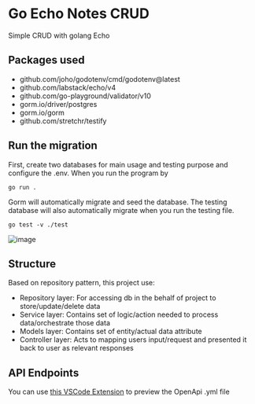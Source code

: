 # Go Echo Notes CRUD
Simple CRUD with golang Echo

## **Packages used**
- github.com/joho/godotenv/cmd/godotenv@latest
- github.com/labstack/echo/v4
- github.com/go-playground/validator/v10
- gorm.io/driver/postgres
- gorm.io/gorm 
- github.com/stretchr/testify

## **Run the migration**
First, create two databases for main usage and testing purpose and configure the .env. When you run the program by
```
go run .
```
Gorm will automatically migrate and seed the database. The testing database will also automatically migrate when you run the testing file.
```
go test -v ./test
```
![image](https://github.com/naomigrain/httprouter-crud-notes/assets/113373725/2488a53e-3bf0-421c-be45-4faa2c87d66f)

## **Structure**
Based on repository pattern, this project use:
- Repository layer: For accessing db in the behalf of project to store/update/delete data
- Service layer: Contains set of logic/action needed to process data/orchestrate those data
- Models layer: Contains set of entity/actual data attribute
- Controller layer: Acts to mapping users input/request and presented it back to user as relevant responses

## **API Endpoints**
You can use <a href="https://marketplace.visualstudio.com/items?itemName=42Crunch.vscode-openapi">this VSCode Extension</a> to preview the OpenApi .yml file

